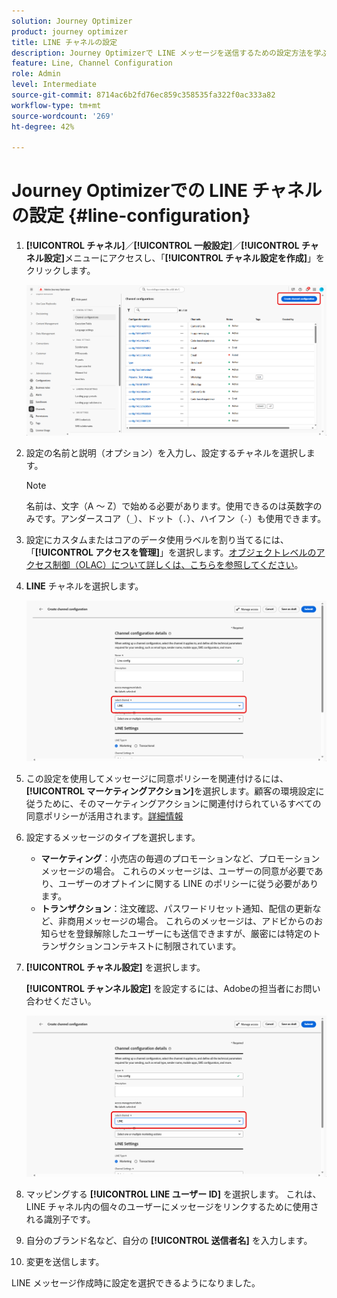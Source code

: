 ```yaml
---
solution: Journey Optimizer
product: journey optimizer
title: LINE チャネルの設定
description: Journey Optimizerで LINE メッセージを送信するための設定方法を学ぶ
feature: Line, Channel Configuration
role: Admin
level: Intermediate
source-git-commit: 8714ac6b2fd76ec859c358535fa322f0ac333a82
workflow-type: tm+mt
source-wordcount: '269'
ht-degree: 42%

---
```


# Journey Optimizerでの LINE チャネルの設定 {#line-configuration}

1. **[!UICONTROL チャネル]**／**[!UICONTROL 一般設定]**／**[!UICONTROL チャネル設定]**&#x200B;メニューにアクセスし、「**[!UICONTROL チャネル設定を作成]**」をクリックします。

   ![](assets/line-config-1.png)

1. 設定の名前と説明（オプション）を入力し、設定するチャネルを選択します。

   >[!NOTE]
   >
   > 名前は、文字（A ～ Z）で始める必要があります。使用できるのは英数字のみです。アンダースコア（`_`）、ドット（`.`）、ハイフン（`-`）も使用できます。

1. 設定にカスタムまたはコアのデータ使用ラベルを割り当てるには、「**[!UICONTROL アクセスを管理]**」を選択します。[オブジェクトレベルのアクセス制御（OLAC）について詳しくは、こちらを参照してください](../administration/object-based-access.md)。

1. **LINE** チャネルを選択します。

   ![](assets/line-config-2.png)

1. この設定を使用してメッセージに同意ポリシーを関連付けるには、**[!UICONTROL マーケティングアクション]**&#x200B;を選択します。顧客の環境設定に従うために、そのマーケティングアクションに関連付けられているすべての同意ポリシーが活用されます。[詳細情報](../action/consent.md#surface-marketing-actions)

1. 設定するメッセージのタイプを選択します。

   * **マーケティング**：小売店の毎週のプロモーションなど、プロモーションメッセージの場合。 これらのメッセージは、ユーザーの同意が必要であり、ユーザーのオプトインに関する LINE のポリシーに従う必要があります。
   * **トランザクション**：注文確認、パスワードリセット通知、配信の更新など、非商用メッセージの場合。 これらのメッセージは、アドビからのお知らせを登録解除したユーザーにも送信できますが、厳密には特定のトランザクションコンテキストに制限されています。

1. **[!UICONTROL チャネル設定]** を選択します。

   **[!UICONTROL チャンネル設定]** を設定するには、Adobeの担当者にお問い合わせください。

   ![](assets/line-config-2.png)

1. マッピングする **[!UICONTROL LINE ユーザー ID]** を選択します。 これは、LINE チャネル内の個々のユーザーにメッセージをリンクするために使用される識別子です。

1. 自分のブランド名など、自分の **[!UICONTROL 送信者名]** を入力します。

1. 変更を送信します。

LINE メッセージ作成時に設定を選択できるようになりました。
